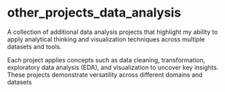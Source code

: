 # other_projects_data_analysis
A collection of additional data analysis projects that highlight my ability to apply analytical thinking and visualization techniques across multiple datasets and tools.

Each project applies concepts such as data cleaning, transformation, exploratory data analysis (EDA), and visualization to uncover key insights.
These projects demonstrate versatility across different domains and datasets
